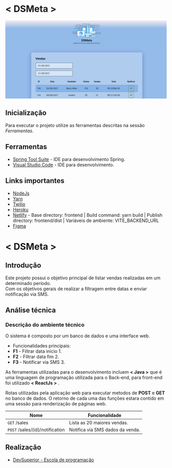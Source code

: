 # < DSMeta >
<img src="https://github.com/emersonlimas/dsmeta/blob/main/frontend/src/assets/exampleImg/example.png" alt="DSMeta">

## Inicialização
Para executar o projeto utilize as ferramentas descritas na sessão *Ferramentas*.

## Ferramentas
* [Spring Tool Suite](https://spring.io/tools) - IDE para desenvolvimento Spring.
* [Visual Studio Code](https://code.visualstudio.com/) - IDE para desenvolvimento.

## Links importantes
* [NodeJs](https://nodejs.org/en/)
* [Yarn](https://yarnpkg.com/)
* [Twilio](https://www.twilio.com/pt-br/)
* [Heroku](https://www.heroku.com/)
* [Netlify](https://www.netlify.com/) - Base directory: frontend | Build command: yarn build | Publish directory: frontend/dist | Variáveis de ambiente: VITE_BACKEND_URL
* [Figma](https://www.figma.com/file/PehiT8Dw4Lv5ioTSULZeRI/DSMeta3)


# < DSMeta >

## Introdução

Este projeto possui o objetivo principal de listar vendas realizadas em um determinado período.  
Com os objetivos gerais de realizar a filtragem entre datas e enviar notificação via SMS. 

## Análise técnica

### Descrição do ambiente técnico

O sistema é composto por um banco de dados e uma interface web. 
* Funcionalidades principais:
* **F1** - Filtrar data início 1.
* **F2** - Filtrar data fim 2.
* **F3** - Notificar via SMS 3.

As ferramentas utilizadas para o desenvolvimento incluem **< Java >** que é uma linguagem de programação utilizada para o Back-end, para front-end foi utilizado **< ReactJs >** .

Rotas utilizadas pela aplicação web para executar metodos de **POST** e **GET** no banco de dados. O retorno de cada uma das funções estara contido em uma sessão para renderização de páginas web.

| Nome | Funcionalidade|
|------|--------------|
|```GET``` /sales|Lista as 20 maiores vendas.|
|```POST``` /sales/{id}/notification|Notifica via SMS dados da venda.|

## Realização

* [DevSuperior - Escola de programação](https://devsuperior.com.br/)

